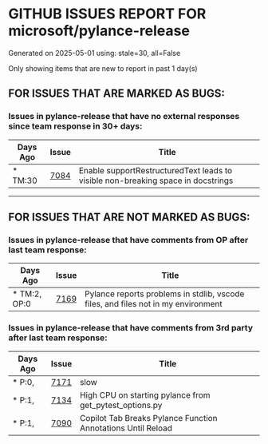 
# GITHUB ISSUES REPORT FOR microsoft/pylance-release


Generated on 2025-05-01 using: stale=30, all=False


Only showing items that are new to report in past 1 day(s)


## FOR ISSUES THAT ARE MARKED AS BUGS:


### Issues in pylance-release that have no external responses since team response in 30+ days:

| Days Ago | Issue | Title |
| --- | --- | --- |
 | \* TM:30  |[7084](https://github.com/microsoft/pylance-release/issues/7084 "Enable supportRestructuredText leads to visible non-breaking space in docstrings")  |Enable supportRestructuredText leads to visible non-breaking space in docstrings |

---

## FOR ISSUES THAT ARE NOT MARKED AS BUGS:


### Issues in pylance-release that have comments from OP after last team response:

| Days Ago | Issue | Title |
| --- | --- | --- |
 | \* TM:2, OP:0  |[7169](https://github.com/microsoft/pylance-release/issues/7169 "Pylance reports problems in stdlib, vscode files, and files not in my environment")  |Pylance reports problems in stdlib, vscode files, and files not in my environment |

### Issues in pylance-release that have comments from 3rd party after last team response:

| Days Ago | Issue | Title |
| --- | --- | --- |
 | \* P:0,  |[7171](https://github.com/microsoft/pylance-release/issues/7171 "slow")  |slow |
 | \* P:1,  |[7134](https://github.com/microsoft/pylance-release/issues/7134 "High CPU on starting pylance from get_pytest_options.py")  |High CPU on starting pylance from get_pytest_options.py |
 | \* P:1,  |[7090](https://github.com/microsoft/pylance-release/issues/7090 "Copilot Tab Breaks Pylance Function Annotations Until Reload")  |Copilot Tab Breaks Pylance Function Annotations Until Reload |




















